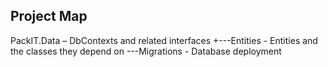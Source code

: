 ﻿## Project Map

PackIT.Data – DbContexts and related interfaces
+---Entities - Entities and the classes they depend on
\---Migrations - Database deployment
